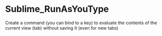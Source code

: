 # Sublime_RunAsYouType
Create a command (you can bind to a key) to evaluate the contents of the current view (tab) without saving it (even for new tabs)
